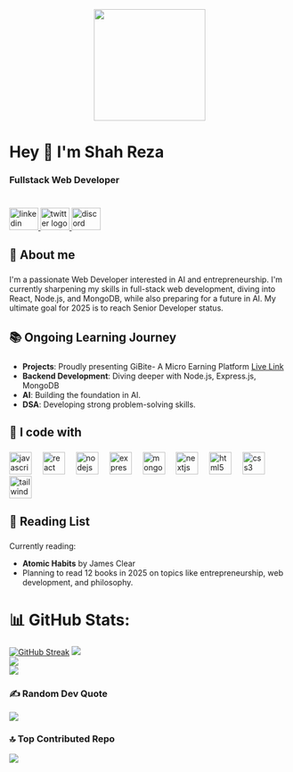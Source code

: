 <div align="center">
  <img height="200" src="https://i.ibb.co.com/HxFMxgg/Black-Technology-Linked-In-Banner.png"  />
</div>

###

<h1 align="left">Hey 👋 I'm Shah Reza</h1>

###

<h3 align="left">Fullstack Web Developer</h3>

###

<br clear="both">

<div align="left">
  <a href="https://www.linkedin.com/in/andshahreza/" target="_blank">
    <img src="https://raw.githubusercontent.com/maurodesouza/profile-readme-generator/master/src/assets/icons/social/linkedin/default.svg" width="52" height="40" alt="linkedin logo"  />
  </a>
  <a href="https://x.com/andshahreza" target="_blank">
    <img src="https://raw.githubusercontent.com/maurodesouza/profile-readme-generator/master/src/assets/icons/social/twitter/default.svg" width="52" height="40" alt="twitter logo"  />
  </a>
  <a href="https://discordapp.com/users/appoclayptor/" target="_blank">
    <img src="https://raw.githubusercontent.com/maurodesouza/profile-readme-generator/master/src/assets/icons/social/discord/default.svg" width="52" height="40" alt="discord logo"  />
  </a>
</div>

###

<h2 align="left">💫 About me</h2>

###

<p align="left">I'm a passionate Web Developer interested in AI and entrepreneurship. I'm currently sharpening my skills in full-stack web development, diving into React, Node.js, and MongoDB, while also preparing for a future in AI. My ultimate goal for 2025 is to reach Senior Developer status.</p>

###

<h2 align="left">📚 Ongoing Learning Journey</h2>

###

- **Projects**: Proudly presenting GiBite- A Micro Earning Platform [Live Link](https://gig-bite.web.app/) 
- **Backend Development**: Diving deeper with Node.js, Express.js, MongoDB
- **AI**: Building the foundation in AI.
- **DSA**: Developing strong problem-solving skills.

###

<h2 align="left">🚀 I code with</h2>

###

<div align="left">
  <img src="https://cdn.jsdelivr.net/gh/devicons/devicon/icons/javascript/javascript-original.svg" height="40" alt="javascript logo"  />
  <img width="12" />
  <img src="https://cdn.jsdelivr.net/gh/devicons/devicon/icons/react/react-original.svg" height="40" alt="react logo"  />
  <img width="12" />
  <img src="https://cdn.jsdelivr.net/gh/devicons/devicon/icons/nodejs/nodejs-original.svg" height="40" alt="nodejs logo"  />
  <img width="12" />
  <img src="https://cdn.jsdelivr.net/gh/devicons/devicon/icons/express/express-original.svg" height="40" alt="express logo"  />
  <img width="12" />
  <img src="https://cdn.jsdelivr.net/gh/devicons/devicon/icons/mongodb/mongodb-original.svg" height="40" alt="mongodb logo"  />
  <img width="12" />
  <img src="https://cdn.jsdelivr.net/gh/devicons/devicon/icons/nextjs/nextjs-original.svg" height="40" alt="nextjs logo"  />
  <img width="12" />
  <img src="https://cdn.jsdelivr.net/gh/devicons/devicon/icons/html5/html5-original.svg" height="40" alt="html5 logo"  />
  <img width="12" />
  <img src="https://cdn.jsdelivr.net/gh/devicons/devicon/icons/css3/css3-original.svg" height="40" alt="css3 logo"  />
  <img width="12" />
  <img src="https://cdn.jsdelivr.net/gh/devicons/devicon/icons/tailwindcss/tailwindcss-original-wordmark.svg" height="40" alt="tailwindcss logo"  />
</div>

###

<h2 align="left">📖 Reading List</h2>

###

Currently reading:
- **Atomic Habits** by James Clear
- Planning to read 12 books in 2025 on topics like entrepreneurship, web development, and philosophy.

###

# 📊 GitHub Stats:
[![GitHub Streak](https://streak-stats.demolab.com/?user=Rza-O)](https://git.io/streak-stats)
![](https://github-readme-stats.vercel.app/api?username=Rza-O&theme=dark&hide_border=false&include_all_commits=true&count_private=true)<br/>
![](https://github-readme-streak-stats.herokuapp.com/?user=Rza-O&theme=dark&hide_border=false)<br/>
![](https://github-readme-stats.vercel.app/api/top-langs/?username=Rza-O&theme=dark&hide_border=false&include_all_commits=true&count_private=true&layout=compact)

### ✍️ Random Dev Quote
![](https://quotes-github-readme.vercel.app/api?type=horizontal&theme=radical)

### 🔝 Top Contributed Repo
![](https://github-contributor-stats.vercel.app/api?username=Rza-O&limit=5&theme=dark&combine_all_yearly_contributions=true)
